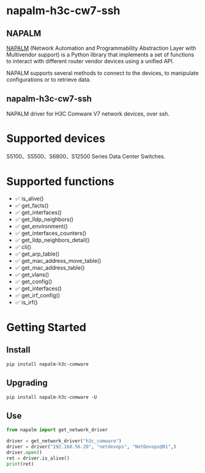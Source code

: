 # napalm-h3c-cw7-ssh

## NAPALM

[NAPALM](https://github.com/napalm-automation/napalm) (Network Automation and Programmability Abstraction Layer with Multivendor support) is a Python library that implements a set of functions to interact with different router vendor devices using a unified API.

NAPALM supports several methods to connect to the devices, to manipulate configurations or to retrieve data.

## napalm-h3c-cw7-ssh

NAPALM driver for H3C Comware V7 network devices, over ssh.

# Supported devices

S5100、S5500、S6800、S12500 Series Data Center Switches.

# Supported functions

- :white_check_mark: is_alive()
- :white_check_mark: get_facts()
- :white_check_mark: get_interfaces()
- :white_check_mark: get_lldp_neighbors()
- :white_check_mark: get_environment()
- :white_check_mark: get_interfaces_counters()
- :white_check_mark: get_lldp_neighbors_detail()
- :white_check_mark: cli()
- :white_check_mark: get_arp_table()
- :white_check_mark: get_mac_address_move_table()
- :white_check_mark: get_mac_address_table()
- :white_check_mark: get_vlans()
- :white_check_mark: get_config()
- :white_check_mark: get_interfaces()
- :white_check_mark: get_irf_config()
- :white_check_mark: is_irf()


# Getting Started

## Install

```shell
pip install napalm-h3c-comware
```

## Upgrading

```shell
pip install napalm-h3c-comware -U
```

## Use

```python
from napalm import get_network_driver

driver = get_network_driver("h3c_comware")
driver = driver("192.168.56.20", "netdevops", "NetDevops@01",)
driver.open()
ret = driver.is_alive()
print(ret)
```